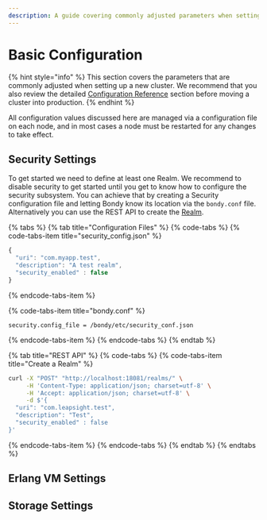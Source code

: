 ```yaml
---
description: A guide covering commonly adjusted parameters when setting up a new cluster.
---
```


# Basic Configuration

{% hint style="info" %}
This section covers the parameters that are commonly adjusted when setting up a new cluster. We recommend that you also review the detailed [Configuration Reference](configuration-reference.md) section before moving a cluster into production.
{% endhint %}

All configuration values discussed here are managed via a configuration file on each node, and in most cases a node must be restarted for any changes to take effect.

## Security Settings

To get started we need to define at least one Realm. We recommend to disable security to get started until you get to know how to configure the security subsystem. You can achieve that by creating a Security configuration file and letting Bondy know its location via the `bondy.conf` file. Alternatively you can use the REST API to create the [Realm](../operating/security/realms.md).

{% tabs %}
{% tab title="Configuration Files" %}
{% code-tabs %}
{% code-tabs-item title="security\_config.json" %}
```javascript
{
  "uri": "com.myapp.test",
  "description": "A test realm",
  "security_enabled" : false
}
```
{% endcode-tabs-item %}

{% code-tabs-item title="bondy.conf" %}
```text
security.config_file = /bondy/etc/security_conf.json
```
{% endcode-tabs-item %}
{% endcode-tabs %}
{% endtab %}

{% tab title="REST API" %}
{% code-tabs %}
{% code-tabs-item title="Create a Realm" %}
```bash
curl -X "POST" "http://localhost:18081/realms/" \
     -H 'Content-Type: application/json; charset=utf-8' \
     -H 'Accept: application/json; charset=utf-8' \
     -d $'{
  "uri": "com.leapsight.test",
  "description": "Test",
  "security_enabled" : false
}'
```
{% endcode-tabs-item %}
{% endcode-tabs %}
{% endtab %}
{% endtabs %}

## Erlang VM Settings

## Storage Settings

